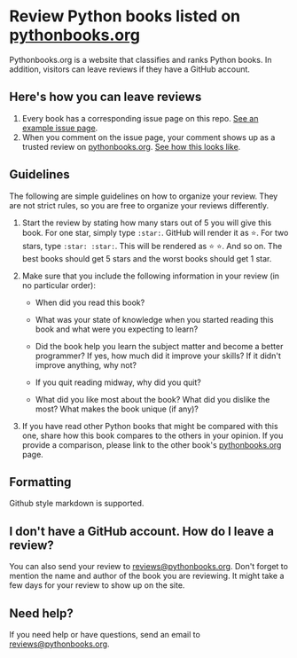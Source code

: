 # Review Python books listed on [pythonbooks.org](http://pythonbooks.org)

Pythonbooks.org is a website that classifies and ranks Python books. In addition, visitors can leave reviews if they have 
a GitHub account.

## Here's how you can leave reviews

1. Every book has a corresponding issue page on this repo. [See an example issue page](https://github.com/gutfeeling/pythonbooks_reviews/issues/80).
2. When you comment on the issue page, your comment shows up as a trusted review on [pythonbooks.org](http://pythonbooks.org). [See how 
this looks like](http://127.0.0.1:8003/two-scoops-of-django-best-practices-for-django-18/#review-row).

## Guidelines

The following are simple guidelines on how to organize your review. They are not strict rules, so you are free to organize your 
reviews differently. 

1. Start the review by stating how many stars out of 5 you will give this book. For one star, simply type `:star:`. GitHub 
will render it as :star:. For two stars, type `:star: :star:`. This will be rendered as :star: :star:. And so on. The best 
books should get 5 stars and the worst books should get 1 star.

2. Make sure that you include the following information in your review (in no particular order):
    
   - When did you read this book? 
   
   - What was your state of knowledge when you started reading this book and what were you expecting to learn?

   - Did the book help you learn the subject matter and become a better programmer? If yes, how much did it improve your 
     skills? If it didn't improve anything, why not? 

   - If you quit reading midway, why did you quit?

   - What did you like most about the book? What did you dislike the most? What makes the book unique (if any)?

3. If you have read other Python books that might be compared with this one, share how this book compares to the others 
in your opinion. If you provide a comparison, please link to the other book's [pythonbooks.org](http://pythonbooks.org) page.

## Formatting 

Github style markdown is supported. 

## I don't have a GitHub account. How do I leave a review?

You can also send your review to reviews@pythonbooks.org. Don't forget to mention the name and author of the book you are 
reviewing. It might take a few days for your review to show up on the site. 

## Need help?

If you need help or have questions, send an email to reviews@pythonbooks.org. 
